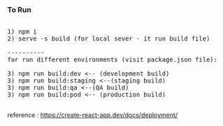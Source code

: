 ### To Run 

<pre>

1) npm i
2) serve -s build (for local sever - it run build file)

----------
for run different environments (visit package.json file):

3) npm run build:dev <-- (development build)
3) npm run build:staging <--(staging build)
3) npm run build:qa <--(QA build)
3) npm run build:pod <-- (production build)

</pre>

reference : https://create-react-app.dev/docs/deployment/
